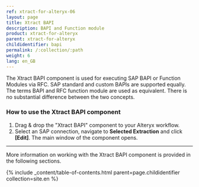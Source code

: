 ```yaml
---
ref: xtract-for-alteryx-06
layout: page
title: Xtract BAPI 
description: BAPI and Function module
product: xtract-for-alteryx
parent: xtract-for-alteryx
childidentifier: bapi
permalink: /:collection/:path
weight: 6
lang: en_GB
---
```

The Xtract BAPI component is used for executing SAP BAPI or Function Modules via RFC.
SAP standard and custom BAPIs are supported equally. The terms BAPI and RFC function module are used as equivalent. 
There is no substantial difference between the two concepts.

### How to use the Xtract BAPI component
1. Drag & drop the "Xtract BAPI" component to your Alteryx workflow.
2. Select an SAP connection, navigate to **Selected Extraction** and click **[Edit]**. The main window of the component opens.

****

More information on working with the Xtract BAPI component is provided in the following sections.

{% include _content/table-of-contents.html parent=page.childidentifier collection=site.en %}